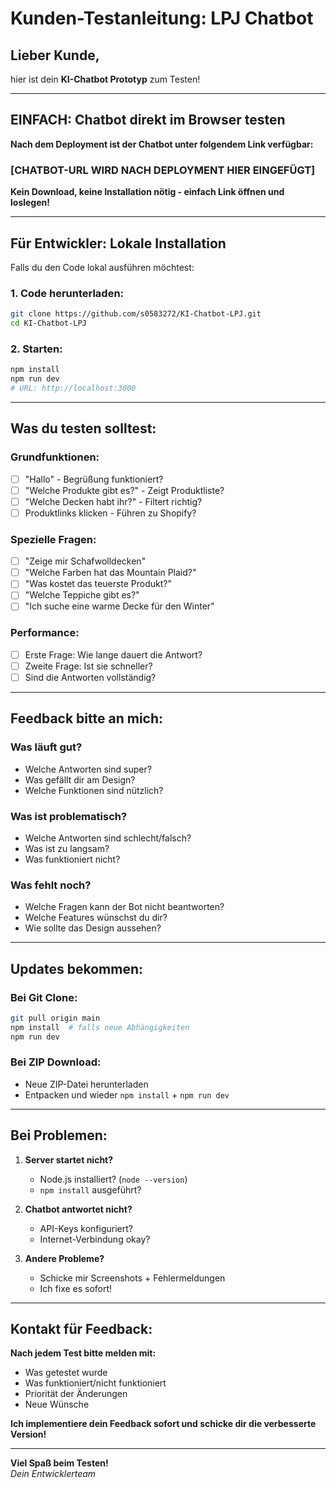 # Kunden-Testanleitung: LPJ Chatbot

## Lieber Kunde,

hier ist dein **KI-Chatbot Prototyp** zum Testen!

---

## EINFACH: Chatbot direkt im Browser testen

**Nach dem Deployment ist der Chatbot unter folgendem Link verfügbar:**

### **[CHATBOT-URL WIRD NACH DEPLOYMENT HIER EINGEFÜGT]**

**Kein Download, keine Installation nötig - einfach Link öffnen und loslegen!**

---

## Für Entwickler: Lokale Installation

Falls du den Code lokal ausführen möchtest:

### 1. Code herunterladen:
```bash
git clone https://github.com/s0583272/KI-Chatbot-LPJ.git
cd KI-Chatbot-LPJ
```

### 2. Starten:
```bash
npm install
npm run dev
# URL: http://localhost:3000
```

---

## Was du testen solltest:

### Grundfunktionen:
- [ ] "Hallo" - Begrüßung funktioniert?
- [ ] "Welche Produkte gibt es?" - Zeigt Produktliste?
- [ ] "Welche Decken habt ihr?" - Filtert richtig?
- [ ] Produktlinks klicken - Führen zu Shopify?

### Spezielle Fragen:
- [ ] "Zeige mir Schafwolldecken"
- [ ] "Welche Farben hat das Mountain Plaid?"
- [ ] "Was kostet das teuerste Produkt?"
- [ ] "Welche Teppiche gibt es?"
- [ ] "Ich suche eine warme Decke für den Winter"

### Performance:
- [ ] Erste Frage: Wie lange dauert die Antwort?
- [ ] Zweite Frage: Ist sie schneller?
- [ ] Sind die Antworten vollständig?

---

## Feedback bitte an mich:

### Was läuft gut?
- Welche Antworten sind super?
- Was gefällt dir am Design?
- Welche Funktionen sind nützlich?

### Was ist problematisch?
- Welche Antworten sind schlecht/falsch?
- Was ist zu langsam?
- Was funktioniert nicht?

### Was fehlt noch?
- Welche Fragen kann der Bot nicht beantworten?
- Welche Features wünschst du dir?
- Wie sollte das Design aussehen?

---

## Updates bekommen:

### Bei Git Clone:
```bash
git pull origin main
npm install  # falls neue Abhängigkeiten
npm run dev
```

### Bei ZIP Download:
- Neue ZIP-Datei herunterladen
- Entpacken und wieder `npm install` + `npm run dev`

---

## Bei Problemen:

1. **Server startet nicht?**
   - Node.js installiert? (`node --version`)
   - `npm install` ausgeführt?

2. **Chatbot antwortet nicht?**
   - API-Keys konfiguriert?
   - Internet-Verbindung okay?

3. **Andere Probleme?**
   - Schicke mir Screenshots + Fehlermeldungen
   - Ich fixe es sofort!

---

## Kontakt für Feedback:

**Nach jedem Test bitte melden mit:**
- Was getestet wurde
- Was funktioniert/nicht funktioniert  
- Priorität der Änderungen
- Neue Wünsche

**Ich implementiere dein Feedback sofort und schicke dir die verbesserte Version!**

---

**Viel Spaß beim Testen!**  
*Dein Entwicklerteam*